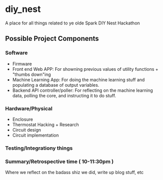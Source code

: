 diy_nest
========

A place for all things related to ye olde Spark DIY Nest Hackathon


## Possible Project Components

### Software
* Firmware
* Front end Web APP: For showning previous values of utility functions + "thumbs down"ing
* Machine Learning App: For doing the machine learning stuff and populating a database of output variables.
* Backend API controller/poller: For reflecting on the machine learning data, polling the core, and instructing it to do stuff.

### Hardware/Physical
* Enclosure
* Thermostat Hacking + Research
* Circuit design
* Circuit implementation

### Testing/Integrationy things

### Summary/Retrospective time ( 10-11:30pm )

Where we reflect on the badass shiz we did, write up blog stuff, etc

